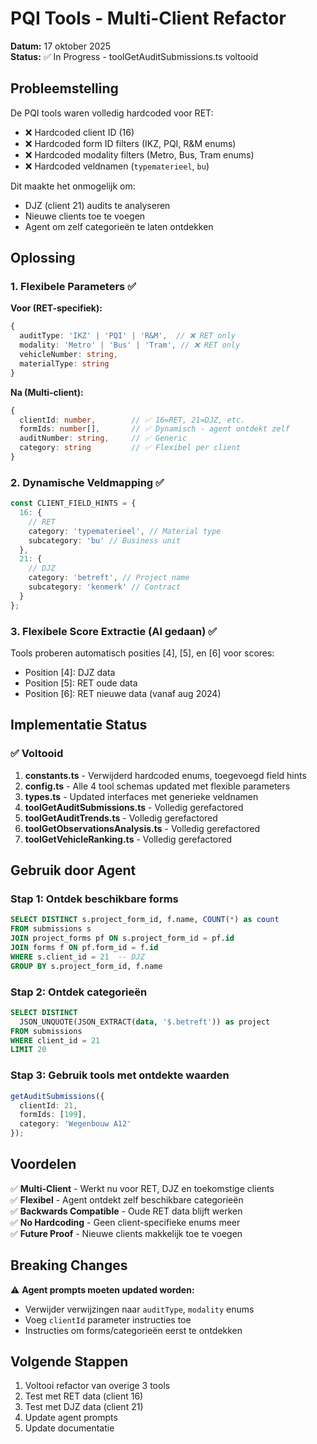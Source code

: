 # PQI Tools - Multi-Client Refactor

**Datum:** 17 oktober 2025  
**Status:** ✅ In Progress - toolGetAuditSubmissions.ts voltooid

## Probleemstelling

De PQI tools waren volledig hardcoded voor RET:

- ❌ Hardcoded client ID (16)
- ❌ Hardcoded form ID filters (IKZ, PQI, R&M enums)
- ❌ Hardcoded modality filters (Metro, Bus, Tram enums)
- ❌ Hardcoded veldnamen (`typematerieel`, `bu`)

Dit maakte het onmogelijk om:

- DJZ (client 21) audits te analyseren
- Nieuwe clients toe te voegen
- Agent om zelf categorieën te laten ontdekken

## Oplossing

### 1. Flexibele Parameters ✅

**Voor (RET-specifiek):**

```typescript
{
  auditType: 'IKZ' | 'PQI' | 'R&M',  // ❌ RET only
  modality: 'Metro' | 'Bus' | 'Tram', // ❌ RET only
  vehicleNumber: string,
  materialType: string
}
```

**Na (Multi-client):**

```typescript
{
  clientId: number,        // ✅ 16=RET, 21=DJZ, etc.
  formIds: number[],       // ✅ Dynamisch - agent ontdekt zelf
  auditNumber: string,     // ✅ Generic
  category: string         // ✅ Flexibel per client
}
```

### 2. Dynamische Veldmapping ✅

```typescript
const CLIENT_FIELD_HINTS = {
  16: {
    // RET
    category: 'typematerieel', // Material type
    subcategory: 'bu' // Business unit
  },
  21: {
    // DJZ
    category: 'betreft', // Project name
    subcategory: 'kenmerk' // Contract
  }
};
```

### 3. Flexibele Score Extractie (Al gedaan) ✅

Tools proberen automatisch posities [4], [5], en [6] voor scores:

- Position [4]: DJZ data
- Position [5]: RET oude data
- Position [6]: RET nieuwe data (vanaf aug 2024)

## Implementatie Status

### ✅ Voltooid

1. **constants.ts** - Verwijderd hardcoded enums, toegevoegd field hints
2. **config.ts** - Alle 4 tool schemas updated met flexible parameters
3. **types.ts** - Updated interfaces met generieke veldnamen
4. **toolGetAuditSubmissions.ts** - Volledig gerefactored
5. **toolGetAuditTrends.ts** - Volledig gerefactored
6. **toolGetObservationsAnalysis.ts** - Volledig gerefactored
7. **toolGetVehicleRanking.ts** - Volledig gerefactored

## Gebruik door Agent

### Stap 1: Ontdek beschikbare forms

```sql
SELECT DISTINCT s.project_form_id, f.name, COUNT(*) as count
FROM submissions s
JOIN project_forms pf ON s.project_form_id = pf.id
JOIN forms f ON pf.form_id = f.id
WHERE s.client_id = 21  -- DJZ
GROUP BY s.project_form_id, f.name
```

### Stap 2: Ontdek categorieën

```sql
SELECT DISTINCT
  JSON_UNQUOTE(JSON_EXTRACT(data, '$.betreft')) as project
FROM submissions
WHERE client_id = 21
LIMIT 20
```

### Stap 3: Gebruik tools met ontdekte waarden

```typescript
getAuditSubmissions({
  clientId: 21,
  formIds: [199],
  category: 'Wegenbouw A12'
});
```

## Voordelen

✅ **Multi-Client** - Werkt nu voor RET, DJZ en toekomstige clients  
✅ **Flexibel** - Agent ontdekt zelf beschikbare categorieën  
✅ **Backwards Compatible** - Oude RET data blijft werken  
✅ **No Hardcoding** - Geen client-specifieke enums meer  
✅ **Future Proof** - Nieuwe clients makkelijk toe te voegen

## Breaking Changes

⚠️ **Agent prompts moeten updated worden:**

- Verwijder verwijzingen naar `auditType`, `modality` enums
- Voeg `clientId` parameter instructies toe
- Instructies om forms/categorieën eerst te ontdekken

## Volgende Stappen

1. Voltooi refactor van overige 3 tools
2. Test met RET data (client 16)
3. Test met DJZ data (client 21)
4. Update agent prompts
5. Update documentatie
